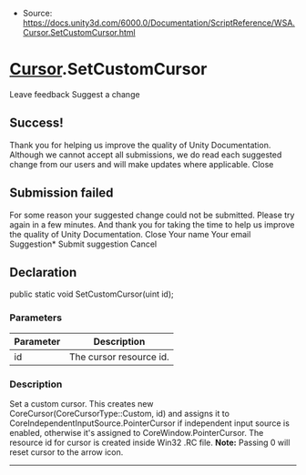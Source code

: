 * Source: https://docs.unity3d.com/6000.0/Documentation/ScriptReference/WSA.Cursor.SetCustomCursor.html

#  [Cursor](https://docs.unity3d.com/6000.0/Documentation/ScriptReference/WSA.Cursor.html).SetCustomCursor
Leave feedback
Suggest a change
## Success!
Thank you for helping us improve the quality of Unity Documentation. Although we cannot accept all submissions, we do read each suggested change from our users and will make updates where applicable.
Close
## Submission failed
For some reason your suggested change could not be submitted. Please <a>try again</a> in a few minutes. And thank you for taking the time to help us improve the quality of Unity Documentation.
Close
Your name Your email Suggestion* Submit suggestion
Cancel
## Declaration
public static void SetCustomCursor(uint id); 
### Parameters
Parameter | Description  
---|---  
id | The cursor resource id.  
### Description
Set a custom cursor.
This creates new CoreCursor(CoreCursorType::Custom, id) and assigns it to CoreIndependentInputSource.PointerCursor if independent input source is enabled, otherwise it's assigned to CoreWindow.PointerCursor. The resource id for cursor is created inside Win32 .RC file. **Note:** Passing 0 will reset cursor to the arrow icon.
* * *
